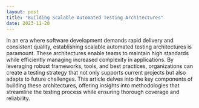 ```yaml
---
layout: post
title: "Building Scalable Automated Testing Architectures"
date: 2023-11-20
---
```


In an era where software development demands rapid delivery and consistent quality, establishing scalable automated testing architectures is paramount. These architectures enable teams to maintain high standards while efficiently managing increased complexity in applications. By leveraging robust frameworks, tools, and best practices, organizations can create a testing strategy that not only supports current projects but also adapts to future challenges. This article delves into the key components of building these architectures, offering insights into methodologies that streamline the testing process while ensuring thorough coverage and reliability.
